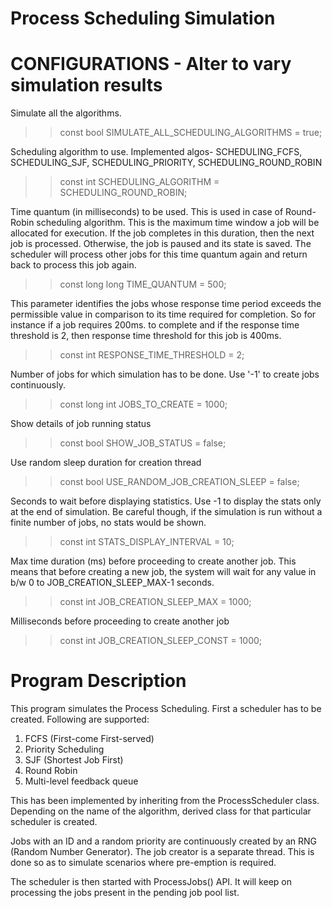# Process Scheduling Simulation

# CONFIGURATIONS - Alter to vary simulation results
Simulate all the algorithms.
>> const bool SIMULATE_ALL_SCHEDULING_ALGORITHMS = true;

Scheduling algorithm to use. Implemented algos- 
SCHEDULING_FCFS, SCHEDULING_SJF, SCHEDULING_PRIORITY, SCHEDULING_ROUND_ROBIN
>> const int SCHEDULING_ALGORITHM = SCHEDULING_ROUND_ROBIN;

Time quantum (in milliseconds) to be used. This is used in case of Round-Robin scheduling algorithm. This is the maximum time window a job will be allocated for execution. If the job completes in this duration, then the next job is processed. Otherwise, the job is paused and its state is saved. The scheduler will process other jobs for this time quantum again and return back to process this job again.
>> const long long TIME_QUANTUM = 500;

This parameter identifies the jobs whose response time period exceeds the permissible value in comparison to its time required for completion. So for instance if a job requires 200ms. to complete and if the response time threshold is 2, then response time threshold for this job is 400ms.
>> const int RESPONSE_TIME_THRESHOLD = 2; 

Number of jobs for which simulation has to be done. Use '-1' to create jobs continuously.
>> const long int JOBS_TO_CREATE = 1000;

Show details of job running status
>> const bool SHOW_JOB_STATUS = false;

Use random sleep duration for creation thread
>> const bool USE_RANDOM_JOB_CREATION_SLEEP = false;

Seconds to wait before displaying statistics. Use -1 to display the stats only at the end of simulation. Be careful though, if the simulation is run without a finite number of jobs, no stats would be shown.
>> const int STATS_DISPLAY_INTERVAL = 10;

Max time duration (ms) before proceeding to create another job. This means that before creating a new job, the system will wait for any value in b/w 0 to JOB_CREATION_SLEEP_MAX-1 seconds.
>> const int JOB_CREATION_SLEEP_MAX = 1000;

Milliseconds before proceeding to create another job
>> const int JOB_CREATION_SLEEP_CONST = 1000;

# Program Description
This program simulates the Process Scheduling. First a scheduler has to be created. Following are 
supported:
1) FCFS (First-come First-served)
2) Priority Scheduling
3) SJF (Shortest Job First)
4) Round Robin
5) Multi-level feedback queue

This has been implemented by inheriting from the ProcessScheduler class. Depending on the name
of the algorithm, derived class for that particular scheduler is created.

Jobs with an ID and a random priority are continuously created by an RNG (Random Number Generator).
The job creator is a separate thread. This is done so as to simulate scenarios where pre-emption is
required.

The scheduler is then started with ProcessJobs() API. It will keep on processing the jobs present
in the pending job pool list.
